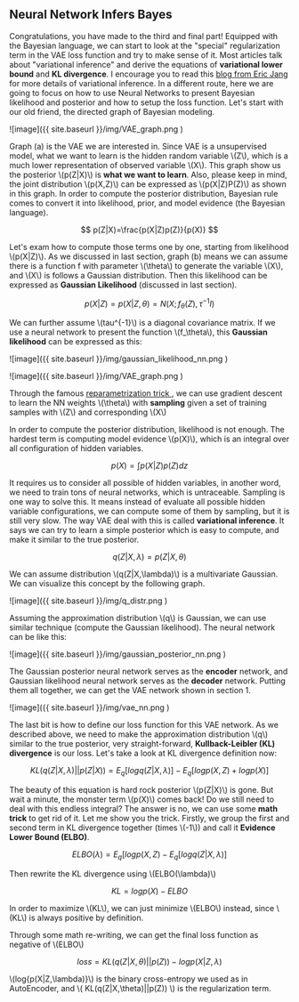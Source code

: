 Neural Network Infers Bayes
-----
Congratulations, you have made to the third and final part! Equipped with the Bayesian language, we can start to look at the "special" regularization term in the VAE loss function and try to make sense of it. Most articles talk about "variational inference" and derive the equations of **variational lower bound** and **KL divergence**. I encourage you to read this [blog from Eric Jang](http://blog.evjang.com/2016_08_01_archive.html) for more details of variational inference. In a different route, here we are going to focus on how to use Neural Networks to present Bayesian likelihood and posterior and how to setup the loss function. Let's start with our old friend, the directed graph of Bayesian modeling. 

![image]({{ site.baseurl  }}/img/VAE_graph.png )

Graph (a) is the VAE we are interested in. Since VAE is a unsupervised model, what we want to learn is the hidden random variable \\(Z\\), which is a much lower representation of observed variable \\(X\\). This graph show us the posterior \\(p(Z\|X)\\) is **what we want to learn**. Also, please keep in mind, the joint distribution \\(p(X,Z)\\) can be expressed as \\(p(X\|Z)P(Z)\\) as shown in this graph. In order to compute the posterior distribution, Bayesian rule comes to convert it into likelihood, prior, and model evidence (the Bayesian language). 

$$ 
p(Z|X)=\frac{p(X|Z)p(Z)}{p(X)}
$$

Let's exam how to compute those terms one by one, starting from likelihood \\(p(X|Z)\\). As we discussed in last section, graph (b) means we can assume there is a function f with parameter \\(\theta\\) to generate the variable \\(X\\), and \\(X\\) is follows a Gaussian distribution. Then this likelihood can be expressed as **Gaussian Likelihood** (discussed in last section). 

$$
p(X|Z) = p(X|Z,\theta) = N(X; f_{\theta}(Z), \tau^{-1}I)
$$

We can further assume \\(tau^{-1}\\) is a diagonal covariance matrix. If we use a neural network to present the function \\(f_\theta\\), this **Gaussian likelihood** can be expressed as this:

![image]({{ site.baseurl  }}/img/gaussian_likelihood_nn.png )

![image]({{ site.baseurl  }}/img/VAE_graph.png )

Through the famous [reparametrization trick ](http://blog.evjang.com/2016_08_01_archive.html), we can use gradient descent to learn the NN weights \\(\theta\\) with **sampling** given a set of training samples with \\(Z\\) and corresponding \\(X\\)

In order to compute the posterior distribution, likelihood is not enough. The hardest term is computing model evidence \\(p(X)\\), which is an integral over all configuration of hidden variables. 

$$
p(X) = \int{p(X|Z)p(Z)dz}
$$

It requires us to consider all possible of hidden variables, in another word, we need to train tons of neural networks, which is untraceable. Sampling is one way to solve this. It means instead of evaluate all possible hidden variable configurations, we can compute some of them by sampling, but it is still very slow. The way VAE deal with this is called **variational inference**. It says we can try to learn a simple posterior which is easy to compute, and make it similar to the true posterior. 

$$
q(Z|X,\lambda) = p(Z|X,\theta)
$$

We can assume distribution \\(q(Z\|X,\lambda)\\) is a multivariate Gaussian. We can visualize this concept by the following graph.

![image]({{ site.baseurl  }}/img/q_distr.png )

Assuming the approximation distribution \\(q\\) is Gaussian, we can use similar technique (compute the Gaussian likelihood). The neural network can be like this:

![image]({{ site.baseurl  }}/img/gaussian_posterior_nn.png )

The Gaussian posterior neural network serves as the **encoder** network, and Gaussian likelihood neural network serves as the **decoder** network. Putting them all together, we can get the VAE network shown in section 1.

![image]({{ site.baseurl  }}/img/vae_nn.png )
 
The last bit is how to define our loss function for this VAE network. As we described above, we need to make the approximation distribution \\(q\\) similar to the true posterior, very straight-forward, **Kullback-Leibler (KL) divergence** is our loss. Let's take a look at KL divergence definition now:

$$
KL(q(Z|X,\lambda)||p(Z|X)) = E_q[log{q(Z|X,\lambda)}] - E_q[log{p(X,Z)} + log{p(X)}]
$$

The beauty of this equation is hard rock posterior \\(p(Z\|X)\\) is gone. But wait a minute, the monster term \\(p(X)\\) comes back! Do we still need to deal with this endless integral? The answer is no, we can use some **math trick** to get rid of it. Let me show you the trick. Firstly, we group the first and second term in KL divergence together (times \\(-1\\)) and call it **Evidence Lower Bound (ELBO)**. 

$$
ELBO(\lambda) = E_q[log{p(X,Z)} - E_q[log{q(Z|X,\lambda)}]
$$  

Then rewrite the KL divergence using \\(ELBO(\lambda)\\)

$$KL = log{p(X) - ELBO}$$

In order to maximize \\(KL\\), we can just minimize \\(ELBO\\) instead, since \\(KL\\) is always positive by definition. 

Through some math re-writing, we can get the final loss function as negative of \\(ELBO\\)

$$loss = KL(q(Z|X,\theta)||p(Z)) - log{p(X|Z,\lambda)}$$

\\(log{p(X\|Z,\lambda)}\\) is the binary cross-entropy we used as in AutoEncoder, and \\( KL(q(Z\|X,\theta)\|\|p(Z)) \\) is the regularization term. 






